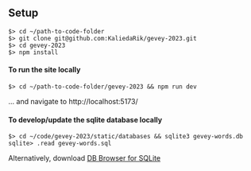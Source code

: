 ## Setup

```
$> cd ~/path-to-code-folder
$> git clone git@github.com:KaliedaRik/gevey-2023.git
$> cd gevey-2023
$> npm install
```

#### To run the site locally

``` 
$> cd ~/path-to-code-folder/gevey-2023 && npm run dev
```

... and navigate to http://localhost:5173/

#### To develop/update the sqlite database locally

```
$> cd ~/code/gevey-2023/static/databases && sqlite3 gevey-words.db
sqlite> .read gevey-words.sql
```

Alternatively, download [DB Browser for SQLite](https://sqlitebrowser.org/)